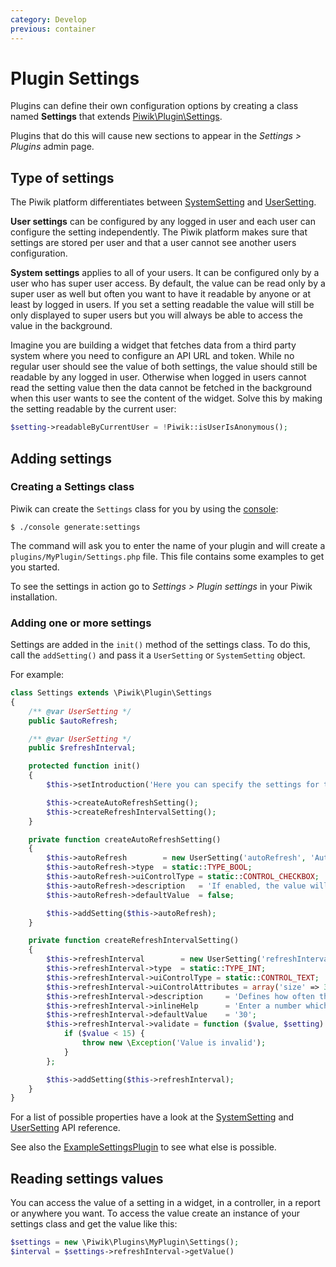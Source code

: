 ```yaml
---
category: Develop
previous: container
---
```

# Plugin Settings

Plugins can define their own configuration options by creating a class named **Settings** that extends [Piwik\Plugin\Settings](/api-reference/Piwik/Plugin/Settings).

Plugins that do this will cause new sections to appear in the *Settings > Plugins* admin page.

## Type of settings

The Piwik platform differentiates between [SystemSetting](/api-reference/Piwik/Settings/SystemSetting) and [UserSetting](/api-reference/Piwik/Settings/UserSetting).

**User settings** can be configured by any logged in user and each user can configure the setting independently. The Piwik platform makes sure that settings are stored per user and that a user cannot see another users configuration.

**System settings** applies to all of your users. It can be configured only by a user who has super user access. By default, the value can be read only by a super user as well but often you want to have it readable by anyone or at least by logged in users. If you set a setting readable the value will still be only displayed to super users but you will always be able to access the value in the background.

Imagine you are building a widget that fetches data from a third party system where you need to configure an API URL and token. While no regular user should see the value of both settings, the value should still be readable by any logged in user. Otherwise when logged in users cannot read the setting value then the data cannot be fetched in the background when this user wants to see the content of the widget. Solve this by making the setting readable by the current user:

```php
$setting->readableByCurrentUser = !Piwik::isUserIsAnonymous();
```

## Adding settings

### Creating a Settings class

Piwik can create the `Settings` class for you by using the [console](/guides/piwik-on-the-command-line):

```
$ ./console generate:settings
```

The command will ask you to enter the name of your plugin and will create a `plugins/MyPlugin/Settings.php` file. This file contains some examples to get you started.

To see the settings in action go to *Settings > Plugin settings* in your Piwik installation.

### Adding one or more settings

Settings are added in the `init()` method of the settings class. To do this, call the `addSetting()` and pass it a `UserSetting` or `SystemSetting` object.

For example:

```php
class Settings extends \Piwik\Plugin\Settings
{
    /** @var UserSetting */
    public $autoRefresh;

    /** @var UserSetting */
    public $refreshInterval;

    protected function init()
    {
        $this->setIntroduction('Here you can specify the settings for this plugin.');

        $this->createAutoRefreshSetting();
        $this->createRefreshIntervalSetting();
    }

    private function createAutoRefreshSetting()
    {
        $this->autoRefresh        = new UserSetting('autoRefresh', 'Auto refresh');
        $this->autoRefresh->type  = static::TYPE_BOOL;
        $this->autoRefresh->uiControlType = static::CONTROL_CHECKBOX;
        $this->autoRefresh->description   = 'If enabled, the value will be automatically refreshed depending on the specified interval';
        $this->autoRefresh->defaultValue  = false;

        $this->addSetting($this->autoRefresh);
    }

    private function createRefreshIntervalSetting()
    {
        $this->refreshInterval        = new UserSetting('refreshInterval', 'Refresh Interval');
        $this->refreshInterval->type  = static::TYPE_INT;
        $this->refreshInterval->uiControlType = static::CONTROL_TEXT;
        $this->refreshInterval->uiControlAttributes = array('size' => 3);
        $this->refreshInterval->description     = 'Defines how often the value should be updated';
        $this->refreshInterval->inlineHelp      = 'Enter a number which is >= 15';
        $this->refreshInterval->defaultValue    = '30';
        $this->refreshInterval->validate = function ($value, $setting) {
            if ($value < 15) {
                throw new \Exception('Value is invalid');
            }
        };

        $this->addSetting($this->refreshInterval);
    }
}
```

For a list of possible properties have a look at the [SystemSetting](/api-reference/Piwik/Settings/SystemSetting) and [UserSetting](/api-reference/Piwik/Settings/UserSetting) API reference.

See also the [ExampleSettingsPlugin](https://github.com/piwik/piwik/tree/master/plugins/ExampleSettingsPlugin) to see what else is possible.

## Reading settings values

You can access the value of a setting in a widget, in a controller, in a report or anywhere you want. To access the value create an instance of your settings class and get the value like this:

```php
$settings = new \Piwik\Plugins\MyPlugin\Settings();
$interval = $settings->refreshInterval->getValue()
```
